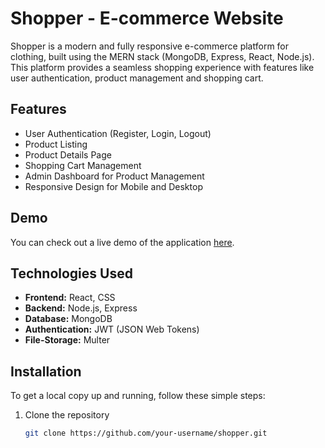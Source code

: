 # Shopper - E-commerce Website

Shopper is a modern and fully responsive e-commerce platform for clothing, built using the MERN stack (MongoDB, Express, React, Node.js). This platform provides a seamless shopping experience with features like user authentication, product management and shopping cart.


## Features

- User Authentication (Register, Login, Logout)
- Product Listing 
- Product Details Page
- Shopping Cart Management
- Admin Dashboard for Product Management
- Responsive Design for Mobile and Desktop

## Demo

You can check out a live demo of the application [here](#).

## Technologies Used

- **Frontend:** React, CSS
- **Backend:** Node.js, Express
- **Database:** MongoDB
- **Authentication:** JWT (JSON Web Tokens)
- **File-Storage:** Multer 

## Installation

To get a local copy up and running, follow these simple steps:

1. Clone the repository
   ```sh
   git clone https://github.com/your-username/shopper.git
